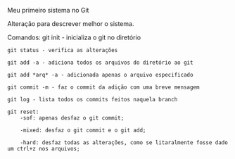 Meu primeiro sistema no Git

Alteração para descrever melhor o sistema.

Comandos:
    git init - inicializa o git no diretório

    git status - verifica as alterações 

    git add -a - adiciona todos os arquivos do diretório ao git

    git add *arq* -a - adicionada apenas o arquivo especificado

    git commit -m - faz o commit da adição com uma breve mensagem 

    git log - lista todos os commits feitos naquela branch

    git reset:
        -sof: apenas desfaz o git commit;

        -mixed: desfaz o git commit e o git add;

        -hard: desfaz todas as alterações, como se litaralmente fosse dado um ctrl+z nos arquivos;

    